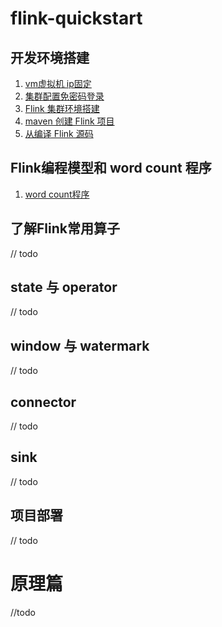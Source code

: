 # flink-quickstart

## 开发环境搭建
1. [vm虚拟机 ip固定](posts/environment/vmware_static_ip/vmware_static_ip.md)
2. [集群配置免密码登录](posts/environment/linux_cluster_login_without_password/linux_login_without_pass.md)
3. [Flink 集群环境搭建](posts/environment/flink_start_cluster/flink_standalone_cluster.md)
4. [maven 创建 Flink 项目](posts/environment/flink-quickstart/flink-quickstart.md) 
5. [从编译 Flink 源码](posts/environment/build_from_source_code/build_from_source_code.md)

## Flink编程模型和 word count 程序
1. [word count程序](posts/wordcount/wordcount.md)

## 了解Flink常用算子
// todo

## state 与 operator
// todo

## window 与 watermark
// todo

## connector
// todo

## sink
// todo

## 项目部署
// todo

# 原理篇
//todo 
